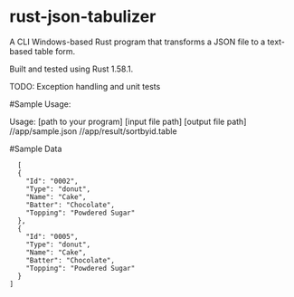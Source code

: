 # rust-json-tabulizer
A CLI Windows-based Rust program that transforms a JSON file to a text-based table form.

Built and tested using Rust 1.58.1.

TODO: Exception handling and unit tests

#Sample Usage:

Usage: [path to your program] [input file path] [output file path]
    /<home directory>/app/sample.json
    /<home directory>/app/result/sortbyid.table
  
#Sample Data

```
  [
  {
    "Id": "0002",
    "Type": "donut",
    "Name": "Cake",
    "Batter": "Chocolate",
    "Topping": "Powdered Sugar"
  },
  {
    "Id": "0005",
    "Type": "donut",
    "Name": "Cake",
    "Batter": "Chocolate",
    "Topping": "Powdered Sugar"
  }
]
```
